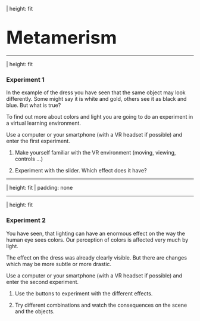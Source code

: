 | height: fit

# <big><big><big>Metamerism</big></big></big>

---

| height: fit

<div>

### Experiment 1

In the example of the dress you have seen that the same
object may look differently. Some might say it is white and
gold, others see it as black and blue. But what is true?

To find out more about colors and light you are going to do
an experiment in a virtual learning environment.

Use a computer or your smartphone (with a VR headset if
possible) and enter the first experiment.

1. Make yourself familiar with the VR environment
(moving, viewing, controls ...)

2. Experiment with the slider. Which effect does it have?

</div>

---

| height: fit
| padding: none

<scene1 style="width: 100%; height: 100%"/>

---

| height: fit

<div>

### Experiment 2

You have seen, that lighting can have an enormous effect on
the way the human eye sees colors. Our perception of colors
is affected very much by light.

The effect on the dress was already clearly visible. But there are changes which may be more subtle or more drastic.

Use a computer or your smartphone (with a VR headset if
possible) and enter the second experiment.

1. Use the buttons to experiment with the different effects.

2. Try different combinations and watch the consequences
on the scene and the objects.

</div>

